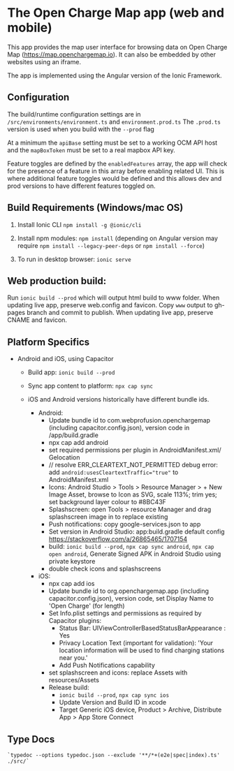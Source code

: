 # The Open Charge Map app (web and mobile)

This app provides the map user interface for browsing data on Open Charge Map (https://map.openchargemap.io). It can also be embedded by other websites using an iframe.

The app is implemented using the Angular version of the Ionic Framework.

## Configuration

The build/runtime configuration settings are in `/src/environments/environment.ts` and `environment.prod.ts`
The `.prod.ts` version is used when you build with the `--prod` flag

At a minimum the `apiBase` setting must be set to a working OCM API host and the `mapBoxToken` must be set to a real mapbox API key.

Feature toggles are defined by the `enabledFeatures` array, the app will check for the presence of a feature in this array before enabling related UI. This is where additional feature toggles would be defined and this allows dev and prod versions to have different features toggled on.

## Build Requirements (Windows/mac OS)

1. Install Ionic CLI
   `npm install -g @ionic/cli`

2. Install npm modules: `npm install` (depending on Angular version may require `npm install --legacy-peer-deps` or `npm install --force`)

3. To run in desktop browser: `ionic serve`

## Web production build:

Run `ionic build --prod` which will output html build to www folder. When updating live app, preserve web.config and favicon.
Copy `www` output to gh-pages branch and commit to publish. When updating live app, preserve CNAME and favicon.

## Platform Specifics

- Android and iOS, using Capacitor

  - Build app: `ionic build --prod`
  - Sync app content to platform: `npx cap sync`

  - iOS and Android versions historically have different bundle ids.

    - Android:
      - Update bundle id to com.webprofusion.openchargemap (including capacitor.config.json), version code in /app/build.gradle
      - npx cap add android
      - set required permissions per plugin in AndroidManifest.xml/ Gelocation
      - // resolve ERR_CLEARTEXT_NOT_PERMITTED debug error: add `android:usesCleartextTraffic="true"` to AndroidManifest.xml
      - Icons: Android Studio > Tools > Resource Manager > + New Image Asset, browse to Icon as SVG, scale 113%; trim yes; set background layer colour to #8BC43F
      - Splashscreen: open Tools > resource Manager and drag splashscreen image in to replace existing
      - Push notifications: copy google-services.json to app
      - Set version in Android Studio: app:build.gradle default config https://stackoverflow.com/a/26865465/1707154
      - build: `ionic build --prod`, `npx cap sync android`, `npx cap open android`, Generate Signed APK in Android Studio using private keystore
      - double check icons and splashscreens
    - iOS:
      - npx cap add ios
      - Update bundle id to org.openchargemap.app (including capacitor.config.json), version code, set Display Name to 'Open Charge' (for length)
      - Set Info.plist settings and permissions as required by Capacitor plugins:
        - Status Bar: UIViewControllerBasedStatusBarAppearance : Yes
        - Privacy Location Text (important for validation): 'Your location information will be used to find charging stations near you.'
        - Add Push Notifications capability
      - set splashscreen and icons: replace Assets with resources/Assets
      - Release build:
        - `ionic build --prod`, `npx cap sync ios`
        - Update Version and Build ID in xcode
        - Target Generic iOS device, Product > Archive, Distribute App > App Store Connect

## Type Docs

    `typedoc --options typedoc.json --exclude '**/*+(e2e|spec|index).ts' ./src/`
